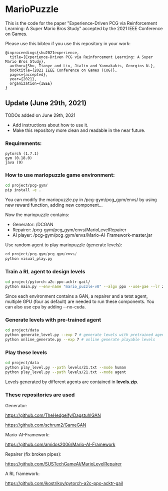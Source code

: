# MarioPuzzle
This is the code for the paper "Experience-Driven PCG via Reinforcement Learning: A Super Mario Bros Study" accepted by the 2021 IEEE Conference on Games.

Please use this bibtex if you use this repository in your work:

````
@inproceedings{shu2021experience,
  title={Experience-Driven PCG via Reinforcement Learning: A Super Mario Bros Study},
  author={Shu, Tianye and Liu, Jialin and Yannakakis, Georgios N.},
  booktitle={2021 IEEE Conference on Games (CoG)},
  pages={accepted},
  year={2021},
  organization={IEEE}
}
````

## Update (June 29th, 2021)

TODOs added on June 29th, 2021
* Add instructions about how to use it.
* Make this repository more clean and readable in the near future.



### Requirements:

```
pytorch (1.7.1)
gym (0.18.0)
java (9)
```



### How to use mariopuzzle game environment:

```sh
cd project/pcg-gym/
pip install -e .
```

You can modify the mariopuzzle.py in /pcg-gym/pcg_gym/envs/ by using new reward function, adding new component...

Now the mariopuzzle contains:

- Generator: /DCGAN
- Repairer: /pcg-gym/pcg_gym/envs/MarioLevelRepairer
- AI  player:  /pcg-gym/pcg_gym/envs/Mario-AI-Framework-master.jar

Use random agent to play mariopuzzle (generate levels):

```python
cd project/pcg-gym/pcg_gym/envs/
python visual_play.py
```



### Train a RL agent to design levels

```sh
cd project/pytorch-a2c-ppo-acktr-gail/
python main.py --env-name "mario_puzzle-v0" --algo ppo --use-gae --lr 2.5e-4 --clip-param 0.1 --value-loss-coef 0.5 --num-processes 16 --num-steps 128 --num-mini-batch 4 --log-interval 1 --use-linear-lr-decay --entropy-coef 0.1 --save-dir "./trained_models/experiment99/" --recurrent-policy --log-dir "./logs/experiment99/" --num-env-steps 1000000 --experiment 7
```

Since each environment contains a GAN, a repairer and a tetst agent, multiple GPU (four as default) are needed to run these components.  You can also use cpu by adding --no-cuda.



### Generate levels with pre-trained agent

```sh
cd project/data
python generate_level.py --exp 7 # generate levels with pretrained agent 
python online_generate.py --exp 7 # online generate playable levels
```



### Play these levels

  ```sh
cd project/data
python play_level.py --path levels/21.txt --mode human
python play_level.py --path levels/21.txt --mode agent
  ```

Levels generated by different agents are contained in **levels.zip**. 



### These repositories are used

Generator: 

https://github.com/TheHedgeify/DagstuhlGAN

https://github.com/schrum2/GameGAN

Mario-AI-Framework: 

https://github.com/amidos2006/Mario-AI-Framework

Repairer (fix broken pipes): 

https://github.com/SUSTechGameAI/MarioLevelRepairer

A RL framework: 

https://github.com/ikostrikov/pytorch-a2c-ppo-acktr-gail

